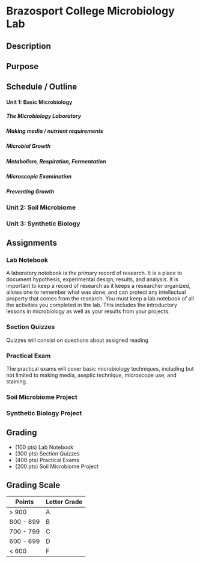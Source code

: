 # Brazosport College Microbiology Lab

## Description

## Purpose

## Schedule / Outline
#### Unit 1: Basic Microbiology
##### The Microbiology Laboratory
##### Making media / nutrient requirements
##### Microbial Growth
##### Metabolism, Respiration, Fermentation
##### Microscopic Examination
##### Preventing Growth
### Unit 2: Soil Microbiome
### Unit 3: Synthetic Biology

## Assignments

### Lab Notebook
A laboratory  notebook is the primary record of research. It is a place to document hypothesis, experimental design, results, and analysis. It is important to keep a record of research as it keeps a researcher organized, allows one to remember what was done, and can protect any intellectual property that comes from the research. You must keep a lab notebook of all the activities you completed in the lab. This includes the introductory lessons in microbiology as well as your results from your projects. 

### Section Quizzes
Quizzes will consist on questions about assigned reading

### Practical Exam
The practical exams will cover basic microbiology techniques, including but not limited to making media, aseptic technique, microscope use, and staining.

### Soil Microbiome Project


### Synthetic Biology Project


## Grading
- (100 pts) Lab Notebook
- (300 pts) Section Quizzes
- (400 pts) Practical Exams
- (200 pts) Soil Microbiome Project

## Grading Scale

| Points  | Letter Grade  |
|---|---|
| > 900  | A  |
| 800 - 899  | B  |
| 700 - 799  | C  |
| 600 - 699  | D  |
| < 600 | F |
